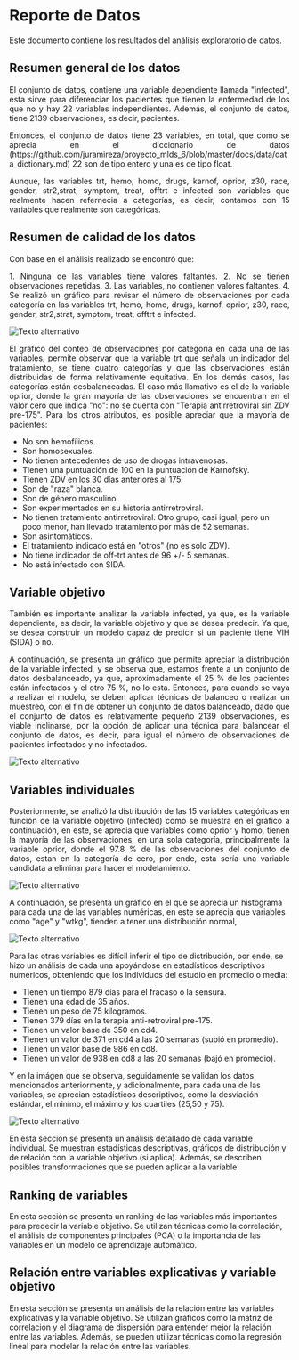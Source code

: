 # Reporte de Datos

Este documento contiene los resultados del análisis exploratorio de datos.

## Resumen general de los datos
<p align="justify">
El conjunto de datos, contiene una variable dependiente llamada "infected", esta sirve para diferenciar los pacientes que tienen la enfermedad de los que no y hay 22 variables independientes. Además, el conjunto de datos, tiene 2139 observaciones, es decir, pacientes.
</p>

<p align="justify">
Entonces, el conjunto de datos tiene 23 variables, en total, que como se aprecia en el diccionario de datos (https://github.com/juramireza/proyecto_mlds_6/blob/master/docs/data/data_dictionary.md) 22 son de tipo entero y una es de tipo float. 
</p>

<p align="justify">
Aunque, las variables trt, hemo, homo, drugs, karnof, oprior, z30, race, gender, str2,strat, symptom, treat, offtrt e infected son variables que realmente hacen refernecia a categorías, es decir, contamos con 15 variables que realmente son categóricas. 
</p>

## Resumen de calidad de los datos


Con base en el análisis realizado se encontró que: 

<p align="justify">
1. Ninguna de las variables tiene valores faltantes.
2. No se tienen observaciones repetidas. 
3. Las variables, no contienen valores faltantes. 
4. Se realizó un gráfico para revisar el número de observaciones por cada categoría en las variables trt, hemo, homo, drugs, karnof, oprior, z30, race, gender, str2,strat, symptom, treat, offtrt e infected. 
</p>

![Texto alternativo](https://github.com/juramireza/proyecto_mlds_6/raw/master/docs/data/CountCategories.png)

<p align="justify">
El gráfico del conteo de observaciones por categoría en cada una de las variables, permite observar que la variable trt que señala un indicador del tratamiento, se tiene cuatro categorías  y que las observaciones están distribuidas de forma relativamente equitativa. En los demás casos, las categorías están desbalanceadas. El caso más llamativo es el de la variable oprior, donde la gran mayoría de las observaciones se encuentran en el valor cero que indica "no": no se cuenta con "Terapia antirretroviral sin ZDV pre-175". Para los otros atributos, es posible apreciar que la mayoría de pacientes:
</p>

* No son hemofílicos.
* Son homosexuales.
* No tienen antecedentes de uso de drogas intravenosas.
* Tienen una puntuación de 100 en la puntuación de Karnofsky.
* Tienen ZDV en los 30 días anteriores al 175.
* Son de "raza" blanca.
* Son de género masculino.
* Son experimentados en su historia antirretroviral.
* No tienen tratamiento antirretroviral. Otro grupo, casi igual, pero un poco menor, han llevado tratamiento por más de 52 semanas.
* Son asintomáticos.
* El tratamiento indicado está en "otros" (no es solo ZDV).
* No tiene indicador de off-trt antes de 96 +/- 5 semanas.
* No está infectado con SIDA.

## Variable objetivo

<p align="justify">
También es importante analizar la variable infected, ya que, es la variable dependiente, es decir, la variable objetivo y que se desea predecir. Ya que, se desea construir un modelo capaz de predicir si un paciente tiene VIH (SIDA) o no. 
</p>

<p align="justify">
A continuación, se presenta un gráfico que permite apreciar la distribución de la variable infected, y se observa que, estamos frente a un conjunto de datos desbalanceado, ya que, aproximadamente el 25 % de los pacientes están infectados y el otro 75 %, no lo esta. Entonces, para cuando se vaya a realizar el modelo, se deben aplicar técnicas de balanceo o realizar un muestreo, con el fin de obtener un conjunto de datos balanceado, dado que el conjunto de datos es relativamente pequeño 2139 observaciones, es viable inclinarse, por la opción de aplicar una técnica para balancear el conjunto de datos, es decir, para igual el número de observaciones de pacientes infectados y no infectados. 
</p>

![Texto alternativo](https://github.com/juramireza/proyecto_mlds_6/raw/master/docs/data/Distribution_Infected.png)


## Variables individuales

<p align="justify">
Posteriormente, se analizó la distribución de las 15 variables categóricas en función de la variable objetivo (infected) como se muestra en el gráfico a continuación, en este, se aprecia que variables como oprior y homo, tienen la mayoría de las observaciones, en una sola categoría, principalmente la variable oprior, donde el 97.8 % de las observaciones del conjunto de datos, estan en la categoría de cero, por ende, esta sería una variable candidata a eliminar para hacer el modelamiento. 
</p>

![Texto alternativo](https://github.com/juramireza/proyecto_mlds_6/raw/master/docs/data/Distribution_infected_categorical.png)

A continuación, se presenta un gráfico en el que se aprecia un histograma para cada una de las variables numéricas, en este se aprecia que variables como "age" y "wtkg", tienden a tener una distribución normal, 

![Texto alternativo](https://github.com/juramireza/proyecto_mlds_6/raw/master/docs/data/HistNumericalVariables.png)

Para las otras variables es difícil inferir el tipo de distribución, por ende, se hizo un análisis de cada una apoyándose en estadísticos descriptivos numéricos, obteniendo que los individuos del estudio en promedio o media: 

* Tienen un tiempo  879 días para el fracaso o la sensura.
* Tienen una edad de 35 años.
* Tienen un peso de 75 kilogramos.
* Tienen 379 días en la terapia anti-retroviral pre-175.
* Tienen un valor base de 350 en cd4.
* Tienen un valor de 371 en cd4 a las 20 semanas (subió en promedio).
* Tienen un valor base de 986 en cd8.
* Tienen un valor de 938 en cd8 a las 20 semanas (bajó en promedio).

Y en la imágen que se observa, seguidamente se validan los datos mencionados anteriormente, y adicionalmente, para cada una de las variables, se aprecian estadísticos descriptivos, como la desviación estándar, el minímo, el máximo y los cuartiles (25,50 y 75). 

![Texto alternativo](https://github.com/juramireza/proyecto_mlds_6/raw/master/docs/data/NumericalStatisticians.PNG)

En esta sección se presenta un análisis detallado de cada variable individual. Se muestran estadísticas descriptivas, gráficos de distribución y de relación con la variable objetivo (si aplica). Además, se describen posibles transformaciones que se pueden aplicar a la variable.


## Ranking de variables

En esta sección se presenta un ranking de las variables más importantes para predecir la variable objetivo. Se utilizan técnicas como la correlación, el análisis de componentes principales (PCA) o la importancia de las variables en un modelo de aprendizaje automático.

## Relación entre variables explicativas y variable objetivo

En esta sección se presenta un análisis de la relación entre las variables explicativas y la variable objetivo. Se utilizan gráficos como la matriz de correlación y el diagrama de dispersión para entender mejor la relación entre las variables. Además, se pueden utilizar técnicas como la regresión lineal para modelar la relación entre las variables.
</p>
